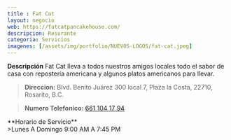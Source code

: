 ```yaml
---
title : Fat Cat
layout: negocio
web: https://fatcatpancakehouse.com/
descripcion: Resurante
categoria: Servicios
imagenes: [/assets/img/portfolio/NUEVOS-LOGOS/fat-cat.jpeg]
---
```


**Descripción**
Fat Cat lleva a todos nuestros amigos locales todo el sabor de casa con repostería americana y algunos platos americanos para llevar.


>**Direccion:** Blvd. Benito Juárez 300 local 7, Plaza la Costa, 22710, Rosarito, B.C.

>**Numero Telefonico:** <a href="tel:+5266110417 94">661 104 17 94</a>

<!-->**Horario de Servicio**
<br>
>Lunes A Domingo 9:00 AM A 7:45 PM
